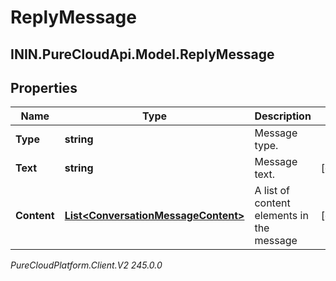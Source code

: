 # ReplyMessage

## ININ.PureCloudApi.Model.ReplyMessage

## Properties

|Name | Type | Description | Notes|
|------------ | ------------- | ------------- | -------------|
| **Type** | **string** | Message type. | |
| **Text** | **string** | Message text. | [optional] |
| **Content** | [**List&lt;ConversationMessageContent&gt;**](ConversationMessageContent) | A list of content elements in the message | [optional] |



_PureCloudPlatform.Client.V2 245.0.0_

